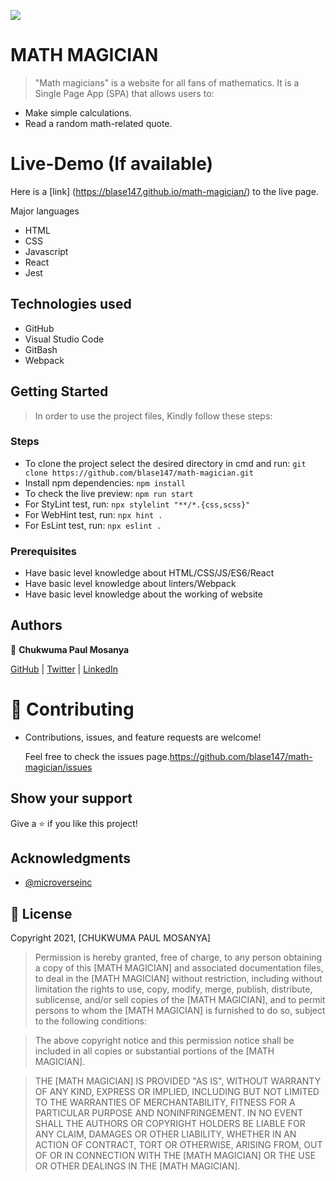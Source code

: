 ![](https://img.shields.io/badge/Microverse-blueviolet)

# MATH MAGICIAN

> "Math magicians" is a website for all fans of mathematics. It is a Single Page App (SPA) that allows users to:

- Make simple calculations.
- Read a random math-related quote.

# Live-Demo (If available)

Here is a [link] (https://blase147.github.io/math-magician/) to the live page.

 Major languages 
- HTML 
- CSS
- Javascript
- React
- Jest

## Technologies used 
- GitHub 
- Visual Studio Code 
- GitBash
- Webpack

## Getting Started

> In order to use the project files, Kindly follow these steps:

### Steps

- To clone the project select the desired directory in cmd and run: `git clone https://github.com/blase147/math-magician.git`
- Install npm dependencies: `npm install`
- To check the live preview: `npm run start`
- For StyLint test, run: `npx stylelint "**/*.{css,scss}"`
- For WebHint test, run: `npx hint .`
- For EsLint test, run: `npx eslint .`

### Prerequisites

- Have basic level knowledge about HTML/CSS/JS/ES6/React
- Have basic level knowledge about linters/Webpack
- Have basic level knowledge about the working of website

## Authors

👤 **Chukwuma Paul Mosanya**

[GitHub](https://github.com/blase147) | [Twitter](https://twitter.com/DevUmerZia) | [LinkedIn](https://www.linkedin.com/in/chukwuma-mosanya-34645388)

# 🤝 Contributing

- Contributions, issues, and feature requests are welcome!

  Feel free to check the issues page.https://github.com/blase147/math-magician/issues

## Show your support

Give a ⭐️ if you like this project!

## Acknowledgments

- [@microverseinc](https://github.com/microverseinc) 



## 📝 License

Copyright 2021, [CHUKWUMA PAUL MOSANYA]

> Permission is hereby granted, free of charge, to any person obtaining a copy of this [MATH MAGICIAN] and associated documentation files, to     deal in the [MATH MAGICIAN] without restriction, including without limitation the rights to use, copy, modify, merge, publish, distribute, sublicense, and/or sell copies of the [MATH MAGICIAN], and to permit persons to whom the [MATH MAGICIAN] is furnished to do so, subject to the following conditions:

> The above copyright notice and this permission notice shall be included in all copies or substantial portions of the [MATH MAGICIAN].

> THE [MATH MAGICIAN] IS PROVIDED "AS IS", WITHOUT WARRANTY OF ANY KIND, EXPRESS OR IMPLIED, INCLUDING BUT NOT LIMITED TO THE WARRANTIES OF MERCHANTABILITY, FITNESS FOR A PARTICULAR PURPOSE AND NONINFRINGEMENT. IN NO EVENT SHALL THE AUTHORS OR COPYRIGHT HOLDERS BE LIABLE FOR ANY CLAIM, DAMAGES OR OTHER LIABILITY, WHETHER IN AN ACTION OF CONTRACT, TORT OR OTHERWISE, ARISING FROM, OUT OF OR IN CONNECTION WITH THE [MATH MAGICIAN] OR THE USE OR OTHER DEALINGS IN THE [MATH MAGICIAN].